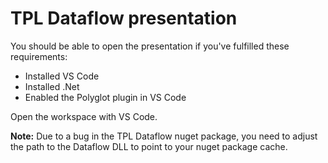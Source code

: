 # TPL Dataflow presentation

You should be able to open the presentation if you've fulfilled these requirements:
- Installed VS Code
- Installed .Net
- Enabled the Polyglot plugin in VS Code

Open the workspace with VS Code.

**Note:**
Due to a bug in the TPL Dataflow nuget package, you need to adjust the path to the Dataflow DLL to point to your nuget package cache.
